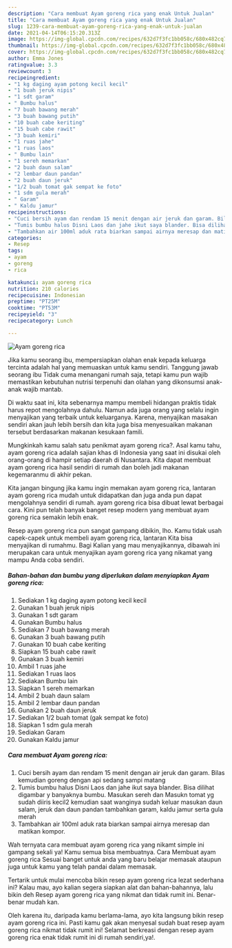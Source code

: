 ```yaml
---
description: "Cara membuat Ayam goreng rica yang enak Untuk Jualan"
title: "Cara membuat Ayam goreng rica yang enak Untuk Jualan"
slug: 1239-cara-membuat-ayam-goreng-rica-yang-enak-untuk-jualan
date: 2021-04-14T06:15:20.313Z
image: https://img-global.cpcdn.com/recipes/632d7f3fc1bb058c/680x482cq70/ayam-goreng-rica-foto-resep-utama.jpg
thumbnail: https://img-global.cpcdn.com/recipes/632d7f3fc1bb058c/680x482cq70/ayam-goreng-rica-foto-resep-utama.jpg
cover: https://img-global.cpcdn.com/recipes/632d7f3fc1bb058c/680x482cq70/ayam-goreng-rica-foto-resep-utama.jpg
author: Emma Jones
ratingvalue: 3.3
reviewcount: 3
recipeingredient:
- "1 kg daging ayam potong kecil kecil"
- "1 buah jeruk nipis"
- "1 sdt garam"
- " Bumbu halus"
- "7 buah bawang merah"
- "3 buah bawang putih"
- "10 buah cabe keriting"
- "15 buah cabe rawit"
- "3 buah kemiri"
- "1 ruas jahe"
- "1 ruas laos"
- " Bumbu lain"
- "1 sereh memarkan"
- "2 buah daun salam"
- "2 lembar daun pandan"
- "2 buah daun jeruk"
- "1/2 buah tomat gak sempat ke foto"
- "1 sdm gula merah"
- " Garam"
- " Kaldu jamur"
recipeinstructions:
- "Cuci bersih ayam dan rendam 15 menit dengan air jeruk dan garam. Bilas kemudian goreng dengan api sedang sampi matang"
- "Tumis bumbu halus Disni Laos dan jahe ikut saya blander. Bisa dilihat digambar y banyaknya bumbu. Masukan sereh dan Masukn tomat yg sudah diiris kecil2 kemudian saat wanginya sudah keluar masukan daun salam, jeruk dan daun pandan tambahkan garam, kaldu jamur serta gula merah"
- "Tambahkan air 100ml aduk rata biarkan sampai airnya meresap dan matikan kompor."
categories:
- Resep
tags:
- ayam
- goreng
- rica

katakunci: ayam goreng rica 
nutrition: 210 calories
recipecuisine: Indonesian
preptime: "PT25M"
cooktime: "PT53M"
recipeyield: "3"
recipecategory: Lunch

---
```



![Ayam goreng rica](https://img-global.cpcdn.com/recipes/632d7f3fc1bb058c/680x482cq70/ayam-goreng-rica-foto-resep-utama.jpg)

Jika kamu seorang ibu, mempersiapkan olahan enak kepada keluarga tercinta adalah hal yang memuaskan untuk kamu sendiri. Tanggung jawab seorang ibu Tidak cuma menangani rumah saja, tetapi kamu pun wajib memastikan kebutuhan nutrisi terpenuhi dan olahan yang dikonsumsi anak-anak wajib mantab.

Di waktu  saat ini, kita sebenarnya mampu membeli hidangan praktis tidak harus repot mengolahnya dahulu. Namun ada juga orang yang selalu ingin menyajikan yang terbaik untuk keluarganya. Karena, menyajikan masakan sendiri akan jauh lebih bersih dan kita juga bisa menyesuaikan makanan tersebut berdasarkan makanan kesukaan famili. 



Mungkinkah kamu salah satu penikmat ayam goreng rica?. Asal kamu tahu, ayam goreng rica adalah sajian khas di Indonesia yang saat ini disukai oleh orang-orang di hampir setiap daerah di Nusantara. Kita dapat membuat ayam goreng rica hasil sendiri di rumah dan boleh jadi makanan kegemaranmu di akhir pekan.

Kita jangan bingung jika kamu ingin memakan ayam goreng rica, lantaran ayam goreng rica mudah untuk didapatkan dan juga anda pun dapat mengolahnya sendiri di rumah. ayam goreng rica bisa dibuat lewat berbagai cara. Kini pun telah banyak banget resep modern yang membuat ayam goreng rica semakin lebih enak.

Resep ayam goreng rica pun sangat gampang dibikin, lho. Kamu tidak usah capek-capek untuk membeli ayam goreng rica, lantaran Kita bisa menyajikan di rumahmu. Bagi Kalian yang mau menyajikannya, dibawah ini merupakan cara untuk menyajikan ayam goreng rica yang nikamat yang mampu Anda coba sendiri.

<!--inarticleads1-->

##### Bahan-bahan dan bumbu yang diperlukan dalam menyiapkan Ayam goreng rica:

1. Sediakan 1 kg daging ayam potong kecil kecil
1. Gunakan 1 buah jeruk nipis
1. Gunakan 1 sdt garam
1. Gunakan  Bumbu halus
1. Sediakan 7 buah bawang merah
1. Gunakan 3 buah bawang putih
1. Gunakan 10 buah cabe keriting
1. Siapkan 15 buah cabe rawit
1. Gunakan 3 buah kemiri
1. Ambil 1 ruas jahe
1. Sediakan 1 ruas laos
1. Sediakan  Bumbu lain
1. Siapkan 1 sereh memarkan
1. Ambil 2 buah daun salam
1. Ambil 2 lembar daun pandan
1. Gunakan 2 buah daun jeruk
1. Sediakan 1/2 buah tomat (gak sempat ke foto)
1. Siapkan 1 sdm gula merah
1. Sediakan  Garam
1. Gunakan  Kaldu jamur




<!--inarticleads2-->

##### Cara membuat Ayam goreng rica:

1. Cuci bersih ayam dan rendam 15 menit dengan air jeruk dan garam. Bilas kemudian goreng dengan api sedang sampi matang
1. Tumis bumbu halus Disni Laos dan jahe ikut saya blander. Bisa dilihat digambar y banyaknya bumbu. Masukan sereh dan Masukn tomat yg sudah diiris kecil2 kemudian saat wanginya sudah keluar masukan daun salam, jeruk dan daun pandan tambahkan garam, kaldu jamur serta gula merah
1. Tambahkan air 100ml aduk rata biarkan sampai airnya meresap dan matikan kompor.




Wah ternyata cara membuat ayam goreng rica yang nikamt simple ini gampang sekali ya! Kamu semua bisa membuatnya. Cara Membuat ayam goreng rica Sesuai banget untuk anda yang baru belajar memasak ataupun juga untuk kamu yang telah pandai dalam memasak.

Tertarik untuk mulai mencoba bikin resep ayam goreng rica lezat sederhana ini? Kalau mau, ayo kalian segera siapkan alat dan bahan-bahannya, lalu bikin deh Resep ayam goreng rica yang nikmat dan tidak rumit ini. Benar-benar mudah kan. 

Oleh karena itu, daripada kamu berlama-lama, ayo kita langsung bikin resep ayam goreng rica ini. Pasti kamu gak akan menyesal sudah buat resep ayam goreng rica nikmat tidak rumit ini! Selamat berkreasi dengan resep ayam goreng rica enak tidak rumit ini di rumah sendiri,ya!.

